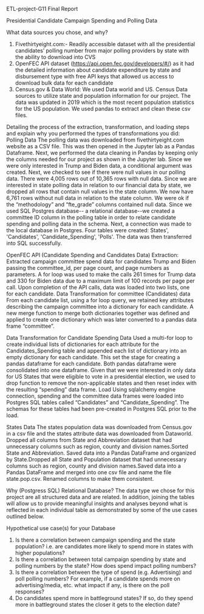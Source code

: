 ETL-project-G11 Final Report

Presidential Candidate Campaign Spending and Polling Data

What data sources you chose, and why?
1.	Fivethirtyeight.com:- Readily accessible dataset with all the presidential candidates’ polling number from major polling providers by state with the ability to download into CVS
2.	OpenFEC API dataset (https://api.open.fec.gov/developers/#/) as it had the detailed information about candidate expenditure by state and disbursement type with free API keys that allowed us access to download bulk data for each candidate
3.	Census.gov   & Data World: We used Data world and US. Census Data sources to utilize state and population information for our project. The data was updated in 2019 which is the most recent population statistics for the US population. We used pandas to extract and clean these csv files.

Detailing the process of the extraction, transformation, and loading steps and explain why you performed the types of transformations you did: 
Polling Data
The polling data was downloaded from fivethirtyeight.com website as a CSV file.  This was then opened in the Jupyter lab as a Pandas Dataframe. Next, we performed the data cleaning in Pandas by keeping only the columns needed for our project as shown in the Jupyter lab. Since we were only interested in Trump and Biden data, a conditional argument was created.  Next, we checked to see if there were null values in our polling data. There were 4,005 rows out of 10,365 rows with null data. Since we are interested in state polling data in relation to our financial data by state, we dropped all rows that contain null values in the state column. We now have 6,761 rows without null data in relation to the state column.  We were ok if the “methodology” and “fte_grade” columns contained null data. Since we used SQL Postgres database-- a relational database--we created a committee ID column in the polling table in order to relate candidate spending and polling data in the schema. Next, a connection was made to the local database in Postgres. Four tables were created: States', 'Candidates', 'Candidate_Spending', 'Polls'.  The data was then transferred into SQL successfully.

OpenFEC API (Candidate Spending and Candidates Data)
Extraction:
Extracted campaign committee spend data for candidates Trump and Biden passing the committee_id, per page count, and page numbers as parameters. A for loop was used to make the calls 261 times for Trump data and 330 for Biden data due to a maximum limit of 100 records per page per call. Upon completion of the API calls, data was loaded into two lists, one for each candidate.
Data Transformation for committee (Candidates) data
From each candidate list, using a for loop query, we retained key attributes describing the campaign committee into a dictionary for each candidate. A new merge function to merge both dictionaries together was defined and applied to create one dictionary which was later converted to a pandas data frame “committee”.

Data Transformation for Candidate Spending Data
Used a multi-for loop to create individual lists of dictionaries for each attribute for the Candidates_Spending table and appended each list of dictionary into an empty dictionary for each candidate. This set the stage for creating a pandas dataframe for each candidate. Both pandas dataframe were consolidated into one dataframe. Given that we were interested in only data for US States that were eligible to vote in a presidential election, we used to drop function to remove the non-applicable states and then reset index with the resulting “spending” data frame.
Load
Using sqlalchemy engine connection, spending and the committee data frames were loaded into Postgres SQL tables called “Candidates” and “Candidate_Spending”. The schemas for these tables had been pre-created in Postgres SQL prior to the load.

States Data
The states population data was downloaded from Census.gov in a csv file and the states attribute data was downloaded from Dataworld. Dropped all columns from State and Abbreviation dataset that had unnecessary columns such as region, county and division names.Sorted State and Abbreviation. Saved data into a Pandas DataFrame and organized by State.Dropped all State and Population dataset that had unnecessary columns such as region, county and division names.Saved data into a Pandas DataFrame and merged into one csv file and name the file state.pop.csv. Renamed columns to make them consistent.

Why (Postgress SQL) Relational Database?
The data type we chose for this project are all structured data and are related. In addition, joining the tables will allow us to provide meaningful insights and analyses beyond what is reflected in each individual table as demonstrated by some of the use cases outlined below.


Hypothetical use case(s) for your Database
1.	Is there a correlation between campaign spending and the state population? i.e. are candidates more likely to spend more in states with higher populations?
2.	Is there a correlation between total campaign spending by state and polling numbers by the state? How does spend impact polling numbers?
3.	Is there a correlation between the type of spend (e.g. Advertising) and poll polling numbers? For example, if a candidate spends more on advertising/media, etc. what impact if any, is there on the poll responses?
4.	Do candidates spend more in battleground states? If so, do they spend more in battleground states the closer it gets to the election date?

                                             